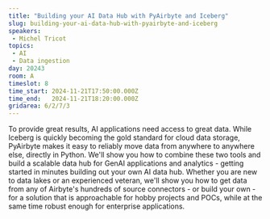 ```yaml
---
title: "Building your AI Data Hub with PyAirbyte and Iceberg"
slug: building-your-ai-data-hub-with-pyairbyte-and-iceberg
speakers:
 - Michel Tricot
topics:
 - AI
 - Data ingestion
day: 20243
room: A
timeslot: 8
time_start: 2024-11-21T17:50:00.000Z
time_end:   2024-11-21T18:20:00.000Z
gridarea: 6/2/7/3
---
```


To provide great results, AI applications need access to great data. While Iceberg is quickly becoming the gold standard for cloud data storage, PyAirbyte makes it easy to reliably move data from anywhere to anywhere else, directly in Python. We'll show you how to combine these two tools and build a scalable data hub for GenAI applications and analytics - getting started in minutes building out your own AI data hub. Whether you are new to data lakes or an experienced veteran, we'll show you how to get data from any of Airbyte's hundreds of source connectors - or build your own - for a solution that is approachable for hobby projects and POCs, while at the same time robust enough for enterprise applications.